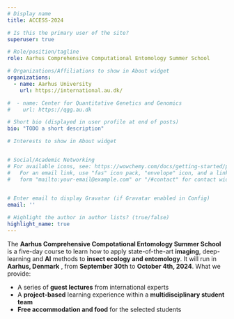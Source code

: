 ```yaml
---
# Display name
title: ACCESS-2024

# Is this the primary user of the site?
superuser: true

# Role/position/tagline
role: Aarhus Comprehensive Computational Entomology Summer School

# Organizations/Affiliations to show in About widget
organizations:
  - name: Aarhus University
    url: https://international.au.dk/

#  - name: Center for Quantitative Genetics and Genomics
#    url: https://qgg.au.dk

# Short bio (displayed in user profile at end of posts)
bio: "TODO a short description"

# Interests to show in About widget


# Social/Academic Networking
# For available icons, see: https://wowchemy.com/docs/getting-started/page-builder/#icons
#   For an email link, use "fas" icon pack, "envelope" icon, and a link in the
#   form "mailto:your-email@example.com" or "/#contact" for contact widget.

  
# Enter email to display Gravatar (if Gravatar enabled in Config)
email: ''

# Highlight the author in author lists? (true/false)
highlight_name: true
---
```

The **Aarhus  Comprehensive Compotational Entomology Summer School** is a five-day course to learn how to apply state-of-the-art **imaging**, deep-learning and **AI** methods to **insect ecology and entomology**. It will run in **Aarhus, Denmark** , from **September 30th** to **October 4th, 2024**.
What we provide:

* A series of **guest lectures** from international experts
* A **project-based** learning experience within a **multidisciplinary student team**
* **Free accommodation and food** for the selected students
